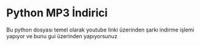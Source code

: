 
# Python MP3 İndirici

Bu python dosyası temel olarak youtube linki üzerinden şarkı indirme işlemi yapıyor ve bunu gui üzerinden yapıyorsunuz

